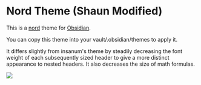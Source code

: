 
# Nord Theme (Shaun Modified)

This is a [nord](https://github.com/arcticicestudio/nord) theme for
[Obsidian](https://obsidian.md).

You can copy this theme into your vault/.obsidian/themes to apply it.

It differs slightly from insanum's theme by steadily decreasing the font weight of each subsequently sized header to give a more distinct appearance to nested headers. It also decreases the size of math formulas.

![](screen.png)

